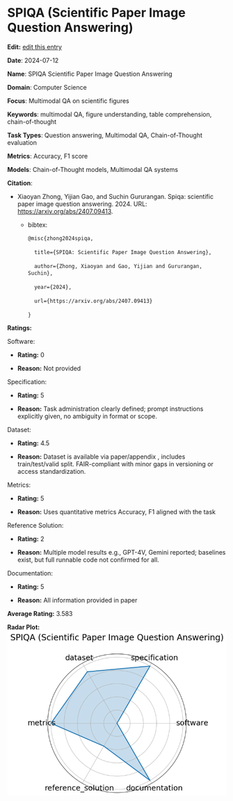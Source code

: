 # SPIQA (Scientific Paper Image Question Answering)


**Edit:** [edit this entry](https://github.com/mlcommons-science/benchmark/tree/main/source)


**Date**: 2024-07-12


**Name**: SPIQA  Scientific Paper Image Question Answering 


**Domain**: Computer Science


**Focus**: Multimodal QA on scientific figures


**Keywords**: multimodal QA, figure understanding, table comprehension, chain-of-thought


**Task Types**: Question answering, Multimodal QA, Chain-of-Thought evaluation


**Metrics**: Accuracy, F1 score


**Models**: Chain-of-Thought models, Multimodal QA systems


**Citation**:


- Xiaoyan Zhong, Yijian Gao, and Suchin Gururangan. Spiqa: scientific paper image question answering. 2024. URL: https://arxiv.org/abs/2407.09413.

  - bibtex:
      ```
      @misc{zhong2024spiqa,

        title={SPIQA: Scientific Paper Image Question Answering},

        author={Zhong, Xiaoyan and Gao, Yijian and Gururangan, Suchin},

        year={2024},

        url={https://arxiv.org/abs/2407.09413}

      }

      ```

**Ratings:**


Software:


  - **Rating:** 0


  - **Reason:** Not provided 


Specification:


  - **Rating:** 5


  - **Reason:** Task administration clearly defined; prompt instructions explicitly given, no ambiguity in format or scope. 


Dataset:


  - **Rating:** 4.5


  - **Reason:** Dataset is available  via paper/appendix , includes train/test/valid split. FAIR-compliant with minor gaps in versioning or access standardization. 


Metrics:


  - **Rating:** 5


  - **Reason:** Uses quantitative metrics  Accuracy, F1  aligned with the task 


Reference Solution:


  - **Rating:** 2


  - **Reason:** Multiple model results  e.g., GPT-4V, Gemini  reported; baselines exist, but full runnable code not confirmed for all. 


Documentation:


  - **Rating:** 5


  - **Reason:** All information provided in paper 


**Average Rating:** 3.583


**Radar Plot:**
 ![Spiqa Scientific Paper Image Question Answering radar plot](../../tex/images/spiqa_scientific_paper_image_question_answering_radar.png)